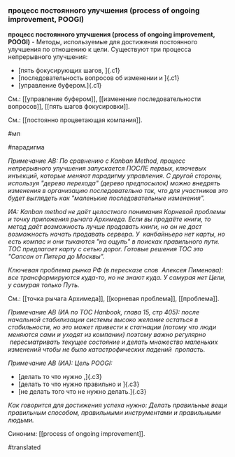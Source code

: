 ### процесс постоянного улучшения (process of ongoing improvement, POOGI)

**процесс постоянного улучшения (process of ongoing improvement, POOGI)** - Методы, используемые для достижения постоянного улучшения по отношению к цели. Существуют три процесса непрерывного улучшения:

-   [пять фокусирующих шагов, ]{.c1}
-   [последовательность вопросов об изменении и ]{.c1}
-   [управление буфером.]{.c1}

См.: [[управление буфером]], [[изменение последовательности вопросов]], [[пять шагов фокусировки]].

См.: [[постоянно процветающая компания]].

#мп

#парадигма

*Примечание АВ: По сравнению с Kanban Method, процесс непрерывного улучшения запускается ПОСЛЕ первых, ключевых инъекций, которые меняют парадигму управления. С другой стороны, используя "дерево перехода" (дерево предпосылок) можно внедрять изменения в организацию последовательно так, что для участников это будет выглядеть как "маленькие последовательные изменения".*

*ИА: Kanban method не даёт целостного понимания Корневой проблемы и точку приложения рычага Архимеда. Если вы продаёте книги, то метод даёт возможность лучше продавать книги, но он не даст возможность начать продавать сервера. У  канбайньеро нет карты, но есть компас и они тыкаются "на ощупь" в поисках правильного пути. ТОС предлагает карту с сетью дорог. Готовые решения ТОС это "Сапсан от Питера до Москвы".*

*Ключевая проблема рынка РФ (в пересказе слов  Алексея Пименова): все трансформируются куда-то, но не знают куда. У самурая нет Цели, у самурая только Путь.*

См.: [[точка рычага Архимеда]], [[корневая проблема]], [[проблема]].

*Примечание АВ (ИА по TOC Hanbook, глава 15, стр 405): после начальной стабилизации системы высоко желание остаться в стабильности, но это может привести к стагнации (потому что люди меняются сами и уходят из компании) поэтому важно регулярно  пересматривать текущее состояние и делать множество маленьких изменений чтобы не было катастрофических падений  пропасть.*

*Примечание АВ (ИА): Цель POOGI:*

-   [делать то что нужно ,]{.c3}
-   [делать то что нужно правильно и ]{.c3}
-   [не делать того что не нужно делать.]{.c3}

*Как говорится для достижения успеха нужно: Делать правильные вещи правильным способом, правильными инструментами и правильными людьми.*

Синоним: [[process of ongoing improvement]].

#translated
